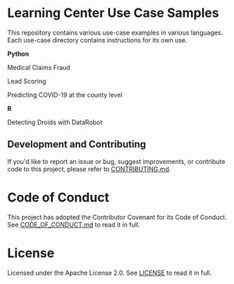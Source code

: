# Learning Center Use Case Samples

This repository contains various use-case examples in various languages.
Each use-case directory contains instructions for its own use.

**Python**

Medical Claims Fraud

Lead Scoring

Predicting COVID-19 at the county level

**R** 

Detecting Droids with DataRobot


## Development and Contributing

If you'd like to report an issue or bug, suggest improvements, or contribute code to this project, please refer to [CONTRIBUTING.md](CONTRIBUTING.md).


# Code of Conduct

This project has adopted the Contributor Covenant for its Code of Conduct. 
See [CODE_OF_CONDUCT.md](CODE_OF_CONDUCT.md) to read it in full.

# License

Licensed under the Apache License 2.0. 
See [LICENSE](LICENSE) to read it in full.


